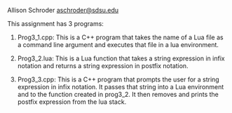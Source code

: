 Allison Schroder
aschroder@sdsu.edu

This assignment has 3 programs:
1) Prog3_1.cpp: This is a C++ program that takes the name of a Lua file as a command line argument and executes that file in a lua environment.

2) Prog3_2.lua: This is a Lua function that takes a string expression in infix notation and returns a string expression in postfix notation.

3) Prog3_3.cpp: This is a C++ program that prompts the user for a string expression in infix notation.  It passes that string into a Lua environment and to the function created in prog3_2.  It then removes and prints the postfix expression from the lua stack.